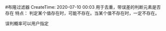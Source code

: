 #布隆过滤器
CreateTime: 2020-07-10 00:03
用于去重，带误差的判断元素是否存在
特点：
	判定某个值存在时，可能不存在。当某个值不存在时，一定不存在。

误判概率可以用户指定
